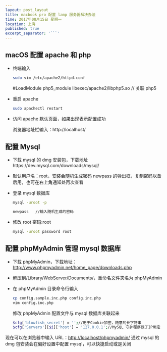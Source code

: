 ```yaml
---
layout: post_layout
title: macbook pro 配置 lamp 服务器解决办法
time: 2017年08月15日 星期一
location: 上海
published: true
excerpt_separator: '```'
---
```


## macOS 配置 apache 和 php

- 终端输入

  ```bash
  sudo vim /etc/apache2/httpd.conf
  ```

  \#LoadModule php5_module libexec/apache2/libphp5.so // 关联 php5

- 重启 apache

  ```bash
  sudo apachectl restart
  ```

- 访问 apache 默认页面，如果出现表示配置成功

  浏览器地址栏输入：http://localhost/

## 配置 Mysql

- 下载 mysql 的 dmg 安装包，下载地址https://dev.mysql.com/downloads/mysql/

- 默认用户名：root，安装会随机生成密码 newpass 的弹出框，复制密码以备后用，也可在右上角通知处再次查看

- 登录 mysql 数据库

  ```bash
  mysql -uroot -p
  ```

  ```bash
  newpass	//输入随机生成的密码
  ```

- 修改 root 密码:root

  ```bash
  mysql -uroot password root
  ```

## 配置 phpMyAdmin 管理 mysql 数据库

- 下载 phpMyAdmin，下载地址：<http://www.phpmyadmin.net/home_page/downloads.php>

- 解压到/Library/WebServer/Documents/，重命名文件夹名为 phpMyAdmin

- 在 phpMyAdmin 目录命令行输入

  ```bash
  cp config.sample.inc.php config.inc.php
  vim config.inc.php
  ```

  修改 phpMyAdmin 配置文件与 mysql 数据库关联起来

  ```bash
  $cfg['blowfish_secret'] = '';//用于Cookie加密，随意的长字符串
  $cfg['Servers'][$i]['host'] = '127.0.0.1';//MySQL 守护程序做了IP绑定
  ```

现在可以在浏览器中输入 URL：<http://localhost/phpmyadmin/>
通过 mysql 的 dmg 包安装会在偏好设置中配置 mysql，可以快捷启动或是关闭
